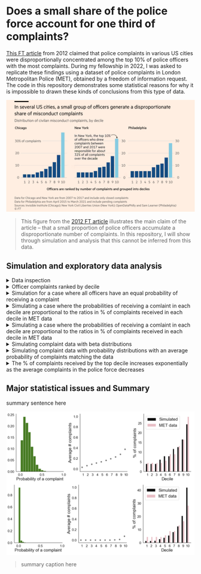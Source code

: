 # Does a small share of the police force account for one third of complaints?

[This FT article](https://www.ft.com/content/141182fc-7727-4af8-a555-5418fa46d09e) from 2012 claimed that police complaints in various US cities were disproportionally concentrated among the top 10% of police officers with the most complaints. During my fellowship in 2022, I was asked to replicate these findings using a dataset of police complaints in London Metropolitan Police (MET), obtained by a freedom of information request. The code in this repository demonstrates some statistical reasons for why it is impossible to drawn these kinds of conclusions from this type of data.

![](figures/FT_2021.png)
> This figure from the [2012 FT article](https://www.ft.com/content/141182fc-7727-4af8-a555-5418fa46d09e) illustrates the main claim of the article – that a small proportion of police officers accumulate a disproportionate number of complaints. In this repository, I will show through simulation and analysis that this cannot be inferred from this data.

## Simulation and exploratory data analysis

<details>
<summary>Data inspection</summary>
<br>

Firstly, as a sanity check, we will simply visualise the data to ensure there are no issues that stand out. The function `inspect_data` in `utils.py` orders the officers based on how many complaints they received. After simply plotting each officer's total number of complaints, we can see that there is a very unrealistic outlier with over 8000 complaints over the past 5 years. This means subject 122060 was, on average, receiving 4 complaints per day for the past 5 years – which seems impossible. The second most complained officer ID is called 'Organisational', which is unlikely to refer to a single officer. We will therefore exclude these officer IDs from the rest of the analysis.

![](figures/data_inspection.png)

</details>

<details>
<summary>Officer complaints ranked by decile</summary>
<br>

Here, I will group the MET officers into deciles as in the original article. It looks like we are more or less replicating the results that top 10% of the officers are accruing a disproportionate number of complaints. As mentioned earlier, we do not have a baseline for how many cases each officer worked on so this plot is confounded and should not be interpreted as 'top % of officers are disproportionally more likely to receive complaints'. For the next step, let's assume (although this is likely to be an oversimplification) that each officer has a uniform probability of receiving a complaint.

![](figures/officer_complaints_by_decile.png)

</details>

<details>
<summary>Simulation for a case where all officers have an equal probability of receiving a complaint</summary>
<br>

We can quickly find out that there are [32,493 officers](https://en.wikipedia.org/wiki/Metropolitan_Police) at the London MET, and from our dataset we can calculate that there were 58,147 complaints received in the past 5 years. So, on average, each year there were 0.36 complaints per officer. With these two numbers, we can simulate the simplest case where each officer has an equal probability of receiving a complaint by drawing samples from a Poisson distribution (because complaints are discrete events) with an expected number of 0.36 per year.

![](figures/officer_complaints_simulated_vs_empirical_data.png)
> Even if all officers were equally likely to receive a complaint the resulting distribution would look exponential.
  
In simulated data where all officers have an equal chance of getting a complaint the top decile is responsible for a lower number of complaints (20%) than in the real data (28%) but the distribution still looks exponential. This suggests that there is a major problem in interpreting these kinds of plots.

</details>


<details>
<summary>Simulating a case where the probabilities of receiving a comlaint in each decile are proportional to the ratios in % of complaints received in each decile in MET data</summary>
<br>

Now let's simulate a case where each decile of police officers has a different chance of receiving a complaint. Here, the probability distribution is proportional to the distribution of the % of complaints in each decile in the MET data. Officers in the top decile will on average have at least one complaint a year. The resulting simulated distribution starts to match the real data much more closely. This suggests it is in fact possible that some officers are more likely to receive a complaint than others (this can be thought of as some model of [preferential attachment](https://en.wikipedia.org/wiki/Preferential_attachment)).

![](figures/officer_complaints_simulated_vs_empirical_precferential_attachment.png)  

</details>

<details>
<summary>Simulating a case where the probabilities of receiving a comlaint in each decile are proportional to the ratios in % of complaints received in each decile in MET data</summary>
<br>

Now let's simulate a case where each decile of police officers has a different chance of receiving a complaint. Here, the probability distribution is proportional to the distribution of the % of complaints in each decile in the MET data. Officers in the top decile will on average have at least one complaint a year. The resulting simulated distribution starts to match the real data much more closely. This suggests it is in fact possible that some officers are more likely to receive a complaint than others (this can be thought of as some model of [preferential attachment](https://en.wikipedia.org/wiki/Preferential_attachment)).

![](figures/officer_complaints_simulated_vs_empirical_precferential_attachment.png)  

</details>

<details>
<summary>Simulating complaint data with beta distributions</summary>
<br>

As we do not know the baseline number of cases each officer has worked on from our data, we cannot actually assume that the probabilities of receiving a comlaint in each decile are proportional to the ratios in % of complaints received in each decile. So let's model some other probability distributions of complaints across officers and see what the resulting % of complaints per decile plot looks like. We can use a beta distribution (with shape parameters a and b) to generate various probability distributions of complaints.

![](figures/simulating_complaints_with_beta_distributions.png)  

</details>

<details>
<summary>Simulating complaint data with probability distributions with an average probability of complaints matching the data</summary>
<br>

We can now look at the possible % values of complaints accounted by the top decile under various probability distributions. First, we can select values from simulations that would approximate some of the known conditions in our data - it took 5 years for the MET to achieve a total # of complaints 58129 and there was an average of 0.36 complaints per officer. We can see that under these conditions higher averages in complaints in the the top decile will result in the top percentile accounting for a higher proportion of all complaints.

However, this is accompanied by the fact that complaints in the bottom 90 % of the officers will decrease as the number of average complaints in the top decile increases.

![](figures/simulating_complaints_with_mean_matched_distributions.png)  

</details>

<details>
<summary>The % of complaints received by the top decile increases exponentially as the average complaints in the police force decreases</summary>
<br>

Finally, let's plot the % of complaints accounted by the top decile from all of our simulated probability distributions of complaints. Overall, there is a negative exponential relathionship between % of complaints received in the top decile and the rates of police complaints.

This means that high % of cases accounted by the top decile can also mean that the police force is in fact receiving fewer complaints.

![](figures/complaints_top_decile_vs_complaints_total.png)  

</details>




## Major statistical issues and Summary

summary sentence here

![](figures/simulating_complaints_with_beta_distributions.png)  
> summary caption here
